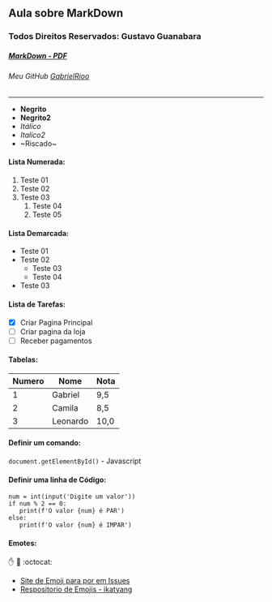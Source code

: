 ## Aula sobre MarkDown
### Todos Direitos Reservados: Gustavo Guanabara
##### [MarkDown - PDF](https://github.com/gustavoguanabara/git-github/blob/master/manuais-PDF/guia-markdown.pdf) 
###### Meu GitHub [GabrielRioo](https://github.com/GabrielRioo)
---
* **Negrito**
* __Negrito2__
* *Itálico*
* _Italico2_
* ~Riscado~
#### Lista Numerada:

1. Teste 01
1. Teste 02
1. Teste 03
   1. Teste 04
   1. Teste 05
   
#### Lista Demarcada:
* Teste 01
* Teste 02
   * Teste 03
   * Teste 04
* Teste 03

#### Lista de Tarefas:
- [x] Criar Pagina Principal
- [ ] Criar pagina da loja
- [ ] Receber pagamentos

#### Tabelas:
Numero | Nome | Nota
---|---|---
1 | Gabriel | 9,5
2 | Camila | 8,5
3 | Leonardo | 10,0

#### Definir um comando:
`document.getElementById()` - Javascript

#### Definir uma linha de Código: 
```
num = int(input('Digite um valor'))
if num % 2 == 0:
   print(f'O valor {num} é PAR')
else:
   print(f'O valor {num} é IMPAR')
```
#### Emotes:
:hand: :monkey: :octocat: 
- [Site de Emoji para por em Issues](https://emojipedia.org/)
- [Respositorio de Emojis - ikatyang ](https://github.com/ikatyang/emoji-cheat-sheet)



